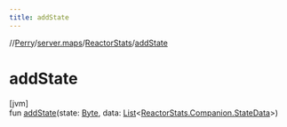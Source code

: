```yaml
---
title: addState
---
```

//[Perry](../../../index.html)/[server.maps](../index.html)/[ReactorStats](index.html)/[addState](add-state.html)



# addState



[jvm]\
fun [addState](add-state.html)(state: [Byte](https://kotlinlang.org/api/latest/jvm/stdlib/kotlin/-byte/index.html), data: [List](https://kotlinlang.org/api/latest/jvm/stdlib/kotlin.collections/-list/index.html)&lt;[ReactorStats.Companion.StateData](-companion/-state-data/index.html)&gt;)





